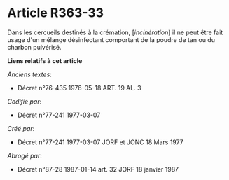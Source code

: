 # Article R363-33

Dans les cercueils destinés à la crémation, [*incinération*] il ne peut être fait usage d'un mélange désinfectant comportant
de la poudre de tan ou du charbon pulvérisé.

**Liens relatifs à cet article**

_Anciens textes_:

  - Décret n°76-435 1976-05-18 ART. 19 AL. 3

_Codifié par_:

  - Décret n°77-241 1977-03-07

_Créé par_:

  - Décret n°77-241 1977-03-07 JORF et JONC 18 Mars 1977

_Abrogé par_:

  - Décret n°87-28 1987-01-14 art. 32 JORF 18 janvier 1987
